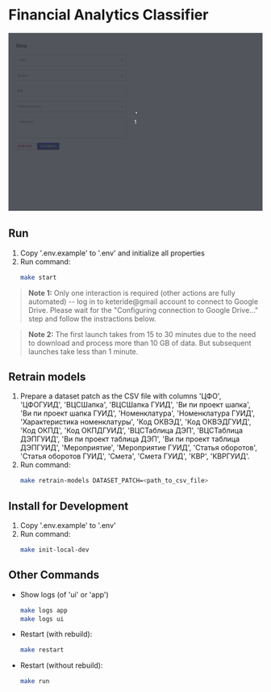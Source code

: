 # Financial Analytics Classifier

![Usage example](src/resources/readme/usage_example.gif?raw=true)

## Run
1. Copy '.env.example' to '.env' and initialize all properties
2. Run command:
    ```bash
    make start
    ```
> **Note 1:** Only one interaction is required (other actions are fully automated) -- 
log in to keteride@gmail account to connect to Google Drive. Please wait for the 
"Configuring connection to Google Drive..." step and follow the instractions below.

> **Note 2:** The first launch takes from 15 to 30 minutes due to the need to download
and process more than 10 GB of data. But subsequent launches take less than 1 minute.

## Retrain models
1. Prepare a dataset patch as the CSV file with columns 'ЦФО', 'ЦФОГУИД', 'ВЦСШапка', 'ВЦСШапка ГУИД', 'Ви пи проект шапка', 'Ви пи проект шапка ГУИД', 'Номенклатура', 'Номенклатура ГУИД', 'Характеристика номенклатуры', 'Код ОКВЭД', 'Код ОКВЭДГУИД', 'Код ОКПД', 'Код ОКПДГУИД', 'ВЦСТаблица ДЭП', 'ВЦСТаблица ДЭПГУИД', 'Ви пи проект таблица ДЭП', 'Ви пи проект таблица ДЭПГУИД', 'Мероприятие', 'Мероприятие ГУИД', 'Статья оборотов', 'Статья оборотов ГУИД', 'Смета', 'Смета ГУИД', 'КВР', 'КВРГУИД'.
2. Run command:
    ```bash
    make retrain-models DATASET_PATCH=<path_to_csv_file>
    ```

## Install for Development
1. Copy '.env.example' to '.env'
2. Run command:
    ```bash
    make init-local-dev
    ```

## Other Commands
* Show logs (of 'ui' or 'app')
    ```bash
    make logs app
    make logs ui
    ```
* Restart (with rebuild):
    ```bash
    make restart
    ```
* Restart (without rebuild):
    ```bash
    make run
    ```
